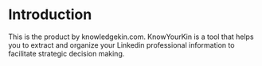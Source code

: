 # Introduction #

This is the product by knowledgekin.com. KnowYourKin is a tool that helps you to extract and organize your Linkedin professional information to facilitate strategic decision making.